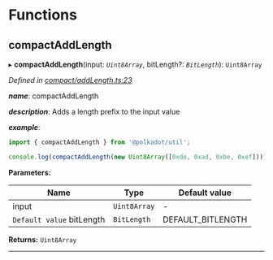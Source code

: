 

# Functions

<a id="compactaddlength"></a>

##  compactAddLength

▸ **compactAddLength**(input: *`Uint8Array`*, bitLength?: *`BitLength`*): `Uint8Array`

*Defined in [compact/addLength.ts:23](https://github.com/polkadot-js/common/blob/24cd64c/packages/util/src/compact/addLength.ts#L23)*

*__name__*: compactAddLength

*__description__*: Adds a length prefix to the input value

*__example__*:   

```javascript
import { compactAddLength } from '@polkadot/util';

console.log(compactAddLength(new Uint8Array([0xde, 0xad, 0xbe, 0xef]))); // Uint8Array([4 << 2, 0xde, 0xad, 0xbe, 0xef])
```

**Parameters:**

| Name | Type | Default value |
| ------ | ------ | ------ |
| input | `Uint8Array` | - |
| `Default value` bitLength | `BitLength` |  DEFAULT_BITLENGTH |

**Returns:** `Uint8Array`

___

